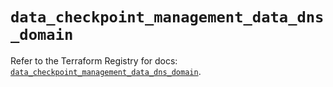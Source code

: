 # `data_checkpoint_management_data_dns_domain`

Refer to the Terraform Registry for docs: [`data_checkpoint_management_data_dns_domain`](https://registry.terraform.io/providers/checkpointsw/checkpoint/2.11.0/docs/data-sources/management_data_dns_domain).
